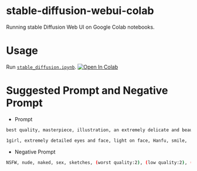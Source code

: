 # stable-diffusion-webui-colab

Running stable Diffusion Web UI on Google Colab notebooks.

# Usage

Run [`stable_diffusion.ipynb`][colab-notebook-stable-diffusion-webui-colab].
[![Open In Colab][colab-badge]][colab-notebook-stable-diffusion-webui-colab]

[colab-notebook-stable-diffusion-webui-colab]: https://colab.research.google.com/github/cyruslauwork/stable-diffusion-webui-colab/blob/main/stable_diffusion_webui_colab.ipynb
[colab-badge]: https://colab.research.google.com/assets/colab-badge.svg

# Suggested Prompt and Negative Prompt

- Prompt

```bash
best quality, masterpiece, illustration, an extremely delicate and beautiful, extremely detailed, CG, unity, 8k wallpaper, amazing, official art, absurdres, incredibly absurdres, huge filesize, ultra-detailed,

1girl, extremely detailed eyes and face, light on face, Hanfu, smile,
```

- Negative Prompt

```bash
NSFW, nude, naked, sex, sketches, (worst quality:2), (low quality:2), (normal quality:2), lowres, normal quality, ((monochrome)), ((grayscale)), skin spots, acnes, skin blemishes, bad anatomy, (long hair:1.4), DeepNegative, (fat:1.2),facing away, looking away, tilted head, lowres, bad anatomy, bad hands, text, error, missing fingers, extra digit, fewer digits, cropped, worstquality, low quality, normal quality, jpeg artifacts, signature, watermark, username, blurry, bad feet,cropped, poorly drawn hands, poorly drawn face, mutation, deformed, worst quality, low quality, normal quality, jpeg artifacts, signature, watermark, extra fingers, fewer digits, extra limbs, extra arms, extra legs, malformed limbs,fused fingers, too many fingers, long neck, cross-eyed, mutated hands, polar lowres,bad body,bad proportions, gross proportions, text, error,missing fingers, missing arms, missing legs,extra digit, extra arms, extra leg, extra foot,
```
